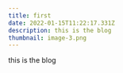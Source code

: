 ```yaml
---
title: first
date: 2022-01-15T11:22:17.331Z
description: this is the blog
thumbnail: image-3.png
---
```

this is the blog